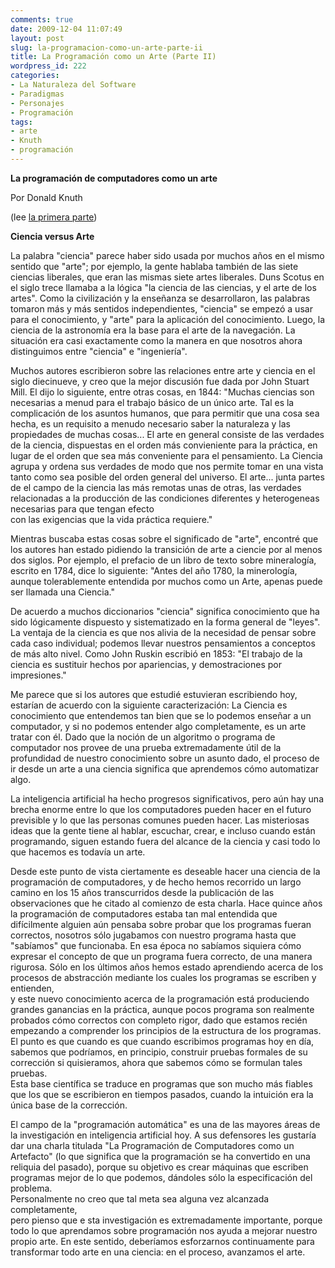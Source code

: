 ```yaml
---
comments: true
date: 2009-12-04 11:07:49
layout: post
slug: la-programacion-como-un-arte-parte-ii
title: La Programación como un Arte (Parte II)
wordpress_id: 222
categories:
- La Naturaleza del Software
- Paradigmas
- Personajes
- Programación
tags:
- arte
- Knuth
- programación
---
```


**La programación de computadores como un arte**

Por Donald Knuth

(lee [la primera parte](http://www.lnds.net/2009/12/la-programacion-como-un-arte-parte-i.html))

  
**Ciencia versus Arte**

La palabra "ciencia" parece haber sido usada por muchos años en el mismo sentido que "arte"; por ejemplo, la gente hablaba también de las siete ciencias liberales, que eran las mismas siete artes liberales. Duns Scotus en el siglo trece llamaba a la lógica "la ciencia de las ciencias, y el arte de los artes". Como la civilización y la enseñanza se desarrollaron, las palabras tomaron más y más sentidos independientes, "ciencia" se empezó a usar para el conocimiento, y "arte" para la aplicación del conocimiento. Luego, la ciencia de la astronomía era la base para el arte de la navegación. La situación era casi exactamente como la manera en que nosotros ahora distinguimos entre "ciencia" e "ingeniería".

Muchos autores escribieron sobre las relaciones entre arte y ciencia en el siglo diecinueve, y creo que la mejor discusión fue dada por John Stuart Mill. El dijo lo siguiente, entre otras cosas, en 1844: "Muchas ciencias son necesarias a menud para el trabajo básico de un único arte. Tal es la complicación de los asuntos humanos, que para permitir que una cosa sea hecha, es un requisito a menudo necesario saber la naturaleza y las propiedades de muchas cosas... El arte en general consiste de las verdades de la ciencia, dispuestas en el orden más convieniente para la práctica, en lugar de el orden que sea más conveniente para el pensamiento. La Ciencia agrupa y ordena sus verdades de modo que nos permite tomar en una vista tanto como sea posible del orden general del universo. El arte... junta partes de el campo de la ciencia las más remotas unas de otras, las verdades relacionadas a la producción de las condiciones diferentes y heterogeneas necesarias para que tengan efecto  
con las exigencias que la vida práctica requiere."

Mientras buscaba estas cosas sobre el significado de "arte", encontré que los autores han estado pidiendo la transición de arte a ciencie por al menos dos siglos. Por ejemplo, el prefacio de un libro de texto sobre mineralogía, escrito en 1784, dice lo siguiente: "Antes del año 1780, la minerología, aunque tolerablemente entendida por muchos como un Arte, apenas puede ser llamada una Ciencia."

De acuerdo a muchos diccionarios "ciencia" significa conocimiento que ha sido lógicamente dispuesto y sistematizado en la forma general de "leyes". La ventaja de la ciencia es que nos alivia de la necesidad de pensar sobre cada caso individual; podemos llevar nuestros pensamientos a conceptos de más alto nivel. Como John Ruskin escribió en 1853: "El trabajo de la ciencia es sustituir hechos por apariencias, y demostraciones por impresiones."

Me parece que si los autores que estudié estuvieran escribiendo hoy, estarían de acuerdo con la siguiente caracterización: La Ciencia es conocimiento que entendemos tan bien que se lo podemos enseñar a un computador, y si no podemos entender algo completamente, es un arte tratar con él. Dado que la noción de un algoritmo o programa de computador nos provee de una prueba extremadamente útil de la profundidad de nuestro conocimiento sobre un asunto dado, el proceso de ir desde un arte a una ciencia significa que aprendemos cómo automatizar algo.

La inteligencia artificial ha hecho progresos significativos, pero aún hay una brecha enorme entre lo que los computadores pueden hacer en el futuro previsible y lo que las personas comunes pueden hacer. Las misteriosas ideas que la gente tiene al hablar, escuchar, crear, e incluso cuando están programando, siguen estando fuera del alcance de la ciencia y casi todo lo que hacemos es todavía un arte.

Desde este punto de vista ciertamente es deseable hacer una ciencia de la programación de computadores, y de hecho hemos recorrido un largo camino en los 15 años transcurridos desde la publicación de las observaciones que he citado al comienzo de esta charla. Hace quince años la programación de computadores estaba tan mal entendida que difícilmente alguien aún pensaba sobre probar que los programas fueran correctos, nosotros sólo jugabamos con nuestro programa hasta que "sabíamos" que funcionaba. En esa época no sabíamos siquiera cómo expresar el concepto de que un programa fuera correcto, de una manera rigurosa. Sólo en los últimos años hemos estado aprendiendo acerca de los procesos de abstracción mediante los cuales los programas se escriben y entienden,   
y este nuevo conocimiento acerca de la programación está produciendo grandes ganancias en la práctica, aunque pocos programa son realmente probados cómo correctos con completo rigor, dado que estamos recién empezando a comprender los principios de la estructura de los programas. El punto es que cuando es que cuando escribimos programas hoy en día, sabemos que podríamos, en principio, construir pruebas formales de su corrección si quisieramos, ahora que sabemos cómo se formulan tales pruebas.   
Esta base científica se traduce en programas que son mucho más fiables que los que se escribieron en tiempos pasados,  cuando la intuición era la única base de la corrección.

El campo de la "programación automática" es una de las mayores áreas de la investigación en inteligencia artificial hoy. A sus defensores les gustaría dar una charla titulada "La Programación de Computadores como un Artefacto" (lo que significa que la programación se ha convertido en una reliquia del pasado), porque su objetivo es crear máquinas que escriben programas mejor de lo que podemos, dándoles sólo la especificación del problema.  
Personalmente no creo que tal meta sea alguna vez alcanzada completamente,  
pero pienso que e
sta investigación es extremadamente importante, porque todo lo que aprendamos sobre programación nos ayuda a mejorar nuestro propio arte. En este sentido, deberíamos esforzarnos continuamente para transformar todo arte en una ciencia: en el proceso, avanzamos el arte.



